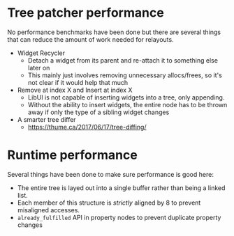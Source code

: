 # Tree patcher performance

No performance benchmarks have been done but there are several things that can reduce the amount of work needed for relayouts.

- Widget Recycler
  - Detach a widget from its parent and re-attach it to something else later on
  - This mainly just involves removing unnecessary allocs/frees, so it's not clear if it would help that much
- Remove at index X and Insert at index X
  - LibUI is not capable of inserting widgets into a tree, only appending.
  - Without the ability to insert widgets, the entire node has to be thrown away if only the type of a sibling widget changes 
- A smarter tree differ
  - https://thume.ca/2017/06/17/tree-diffing/

# Runtime performance

Several things have been done to make sure performance is good here:

- The entire tree is layed out into a single buffer rather than being a linked list.
- Each member of this structure is *strictly* aligned by 8 to prevent misaligned accesses.
- `already_fulfilled` API in property nodes to prevent duplicate property changes
